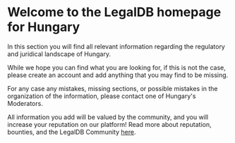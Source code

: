 <!-- TITLE: Hungary -->
<!-- SUBTITLE: Welcome to the legalDB home of Hungary -->

# Welcome to the LegalDB homepage for Hungary

In this section you will find all relevant information regarding the regulatory and juridical landscape of Hungary.

While we hope you can find what you are looking for, if this is not the case, please create an account and add anything that you may find to be missing.

For any case any mistakes, missing sections, or possible mistakes in the organization of the information, please contact one of Hungary's Moderators.

All information you add will be valued by the community, and you will increase your reputation on our platform! Read more about reputation, bounties, and the LegalDB Community [here](http://legaldb.herokuapp.com/legaldb/community).
